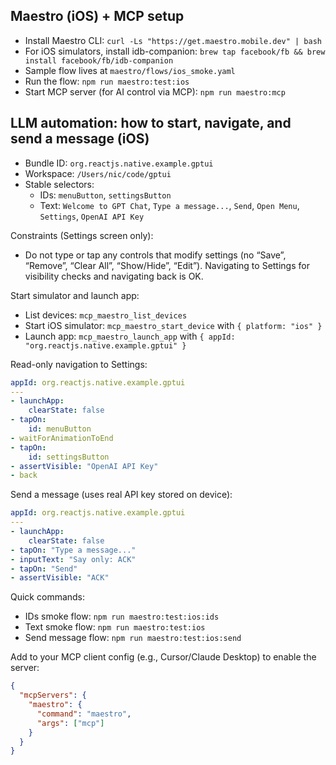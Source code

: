 ## Maestro (iOS) + MCP setup

- Install Maestro CLI: `curl -Ls "https://get.maestro.mobile.dev" | bash`
- For iOS simulators, install idb-companion: `brew tap facebook/fb && brew install facebook/fb/idb-companion`
- Sample flow lives at `maestro/flows/ios_smoke.yaml`
- Run the flow: `npm run maestro:test:ios`
- Start MCP server (for AI control via MCP): `npm run maestro:mcp`

## LLM automation: how to start, navigate, and send a message (iOS)

- Bundle ID: `org.reactjs.native.example.gptui`
- Workspace: `/Users/nic/code/gptui`
- Stable selectors:
  - IDs: `menuButton`, `settingsButton`
  - Text: `Welcome to GPT Chat`, `Type a message...`, `Send`, `Open Menu`, `Settings`, `OpenAI API Key`

Constraints (Settings screen only):
- Do not type or tap any controls that modify settings (no “Save”, “Remove”, “Clear All”, “Show/Hide”, “Edit”). Navigating to Settings for visibility checks and navigating back is OK.

Start simulator and launch app:
- List devices: `mcp_maestro_list_devices`
- Start iOS simulator: `mcp_maestro_start_device` with `{ platform: "ios" }`
- Launch app: `mcp_maestro_launch_app` with `{ appId: "org.reactjs.native.example.gptui" }`

Read-only navigation to Settings:
```yaml
appId: org.reactjs.native.example.gptui
---
- launchApp:
    clearState: false
- tapOn:
    id: menuButton
- waitForAnimationToEnd
- tapOn:
    id: settingsButton
- assertVisible: "OpenAI API Key"
- back
```

Send a message (uses real API key stored on device):
```yaml
appId: org.reactjs.native.example.gptui
---
- launchApp:
    clearState: false
- tapOn: "Type a message..."
- inputText: "Say only: ACK"
- tapOn: "Send"
- assertVisible: "ACK"
```

Quick commands:
- IDs smoke flow: `npm run maestro:test:ios:ids`
- Text smoke flow: `npm run maestro:test:ios`
- Send message flow: `npm run maestro:test:ios:send`

Add to your MCP client config (e.g., Cursor/Claude Desktop) to enable the server:

```json
{
  "mcpServers": {
    "maestro": {
      "command": "maestro",
      "args": ["mcp"]
    }
  }
}
```